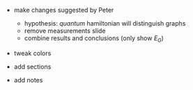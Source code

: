 - make changes suggested by Peter
    - hypothesis: *quantum* hamiltonian will distinguish graphs
    - remove measurements slide
    - combine results and conclusions (only show $E_G$)

- tweak colors
- add sections
- add notes
